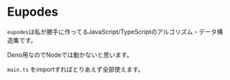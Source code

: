 # Eupodes

`eupodes`は私が勝手に作ってるJavaScript/TypeScriptのアルゴリズム・データ構造集です。

Deno用なのでNodeでは動かないと思います。

`main.ts` をimportすればとりあえず全部使えます。
